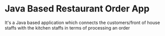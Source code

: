 # Java Based Restaurant Order App
 It's a Java based application which connects the customers/front of house staffs with the kitchen staffs in terms of processing an order
